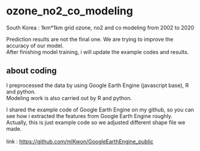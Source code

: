 # ozone_no2_co_modeling
South Korea : 1km*1km grid ozone, no2 and co modeling from 2002 to 2020 <br>

Prediction results are not the final one. We are trying to improve the accuracy of our model.<br>
After finishing model training, i will update the example codes and results.

## about coding
I preprocessed the data by using Google Earth Engine (javascript base), R and python. <br>
Modeling work is also carried out by R and python. <br>

I shared the example code of Google Earth Engine on my github, so you can see how i extracted the features from Google Earth Engine roughly.<br>
Actually, this is just example code so we adjusted different shape file we made.<br><br>
link : https://github.com/mlKwon/GoogleEarthEngine_public
